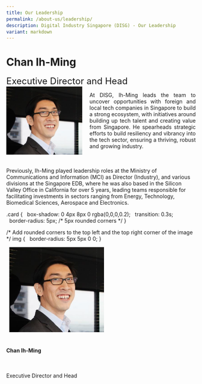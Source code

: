 ```yaml
---
title: Our Leadership
permalink: /about-us/leadership/
description: Digital Industry Singapore (DISG) - Our Leadership
variant: markdown
---
```

# Chan Ih-Ming<br>
<div style="margin: 0; display: inline-block;"><font size="5">Executive Director and Head</font></div>
<br>
<div class="image left">
<img align="left" style="max-width: 40%; padding-right: 20px" src="/images/chan-ih-ming.png">
</div>
<div class="text right">
<p align="justify">At DISG, Ih-Ming leads the team to uncover opportunities with foreign and local tech companies in Singapore to build a strong ecosystem, with initiatives around building up tech talent and creating value from Singapore. He spearheads strategic efforts to build resiliency and vibrancy into the tech sector, ensuring a thriving, robust and growing industry.  
	
<br><br>Previously, Ih-Ming played leadership roles at the Ministry of Communications and Information (MCI) as Director (Industry), and various divisions at the Singapore EDB, where he was also based in the Silicon Valley Office in California for over 5 years, leading teams responsible for facilitating investments in sectors ranging from Energy, Technology, Biomedical Sciences, Aerospace and Electronics.    
</p></div>

.card {
&nbsp;&nbsp;box-shadow: 0 4px 8px 0 rgba(0,0,0,0.2);
&nbsp;&nbsp;transition: 0.3s;
&nbsp;&nbsp;border-radius: 5px; /* 5px rounded corners */
}

/* Add rounded corners to the top left and the top right corner of the image */
img {
&nbsp; border-radius: 5px 5px 0 0;
}

<div class="card">
&nbsp; <img style="max-width:50%" src="/images/chan-ih-ming.png">
&nbsp; <div class="container">
&nbsp;&nbsp;&nbsp; <h4><b>Chan Ih-Ming</b></h4>
&nbsp;&nbsp;&nbsp; <p>Executive Director and Head</p>
&nbsp; </div>
</div>